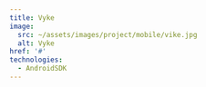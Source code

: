 ```yaml
---
title: Vyke
image: 
  src: ~/assets/images/project/mobile/vike.jpg
  alt: Vyke
href: '#'
technologies:
  - AndroidSDK
---
```


